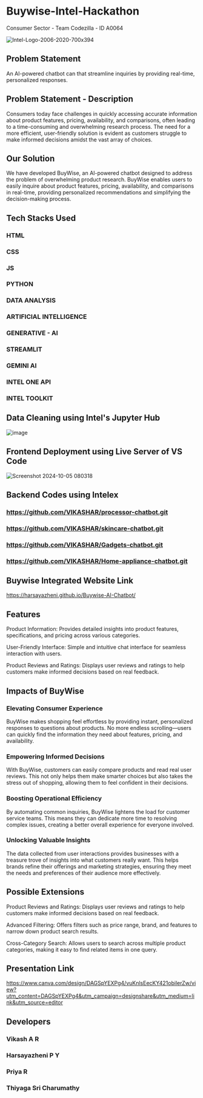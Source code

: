 # Buywise-Intel-Hackathon
Consumer Sector - Team Codezilla - ID A0064

![Intel-Logo-2006-2020-700x394](https://github.com/user-attachments/assets/66475bdc-4037-4d18-bebb-c27896e185ed)

## Problem Statement
An AI-powered chatbot can that streamline inquiries by providing real-time, personalized responses.

## Problem Statement - Description
Consumers today face challenges in quickly accessing accurate information about product features, pricing, availability, and comparisons, often leading to a time-consuming and overwhelming research process. The need for a more efficient, user-friendly solution is evident as customers struggle to make informed decisions amidst the vast array of choices. 

## Our Solution
We have developed BuyWise, an AI-powered chatbot designed to address the problem of overwhelming product research. BuyWise enables users to easily inquire about product features, pricing, availability, and comparisons in real-time, providing personalized recommendations and simplifying the decision-making process.

## Tech Stacks Used
### HTML
### CSS
### JS
### PYTHON
### DATA ANALYSIS
### ARTIFICIAL INTELLIGENCE
### GENERATIVE - AI
### STREAMLIT
### GEMINI AI
### INTEL ONE API
### INTEL TOOLKIT


## Data Cleaning using Intel's Jupyter Hub
![image](https://github.com/user-attachments/assets/a57bbc46-6b9a-4349-8739-947640df7ae2)

## Frontend Deployment using Live Server of VS Code
![Screenshot 2024-10-05 080318](https://github.com/user-attachments/assets/c5d05895-0abb-46a8-adbf-9b04dbaf58b6)

## Backend Codes using Intelex
### https://github.com/VIKASHAR/processor-chatbot.git
### https://github.com/VIKASHAR/skincare-chatbot.git
### https://github.com/VIKASHAR/Gadgets-chatbot.git
### https://github.com/VIKASHAR/Home-appliance-chatbot.git

## Buywise Integrated Website Link
https://harsayazheni.github.io/Buywise-AI-Chatbot/

## Features
Product Information: 
Provides detailed insights into product features, specifications, and pricing across various categories.

User-Friendly Interface: 
Simple and intuitive chat interface for seamless interaction with users.

Product Reviews and Ratings: 
Displays user reviews and ratings to help customers make informed decisions based on real feedback.

## Impacts of BuyWise
### Elevating Consumer Experience
BuyWise makes shopping feel effortless by providing instant, personalized responses to questions about products. No more endless scrolling—users can quickly find the information they need about features, pricing, and availability.
### Empowering Informed Decisions
With BuyWise, customers can easily compare products and read real user reviews. This not only helps them make smarter choices but also takes the stress out of shopping, allowing them to feel confident in their decisions.
### Boosting Operational Efficiency
By automating common inquiries, BuyWise lightens the load for customer service teams. This means they can dedicate more time to resolving complex issues, creating a better overall experience for everyone involved.
### Unlocking Valuable Insights
The data collected from user interactions provides businesses with a treasure trove of insights into what customers really want. This helps brands refine their offerings and marketing strategies, ensuring they meet the needs and preferences of their audience more effectively.
## Possible Extensions
Product Reviews and Ratings: 
Displays user reviews and ratings to help customers make informed decisions based on real feedback.

Advanced Filtering: 
Offers filters such as price range, brand, and features to narrow down product search results.

Cross-Category Search: 
Allows users to search across multiple product categories, making it easy to find related items in one query.


## Presentation Link
https://www.canva.com/design/DAGSpYEXPg4/vuKnlsEecKY421obilerZw/view?utm_content=DAGSpYEXPg4&utm_campaign=designshare&utm_medium=link&utm_source=editor

## Developers
### Vikash A R
### Harsayazheni P Y
### Priya R
### Thiyaga Sri Charumathy
